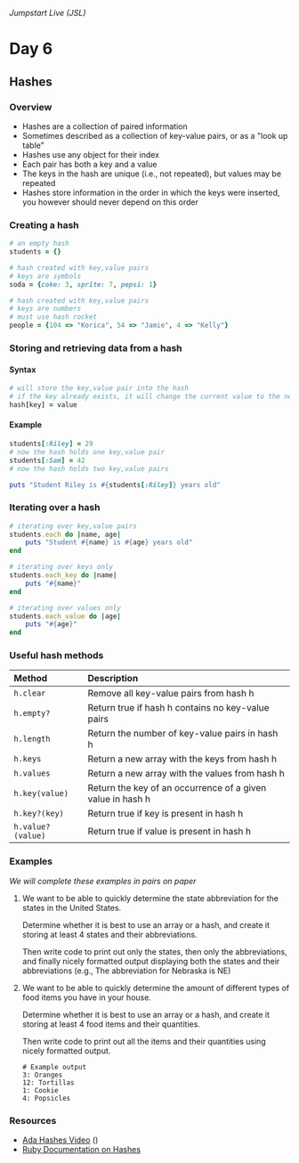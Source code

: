 _Jumpstart Live (JSL)_
# Day 6
## Hashes

### Overview
* Hashes are a collection of paired information
* Sometimes described as a collection of key-value pairs, or as a "look up table"
* Hashes use any object for their index
* Each pair has both a key and a value
* The keys in the hash are unique (i.e., not repeated), but values may be repeated
* Hashes store information in the order in which the keys were inserted, you however should never depend on this order

### Creating a hash

```ruby
# an empty hash
students = {}

# hash created with key,value pairs
# keys are symbols
soda = {coke: 3, sprite: 7, pepsi: 1}

# hash created with key,value pairs
# keys are numbers
# must use hash rocket
people = {104 => "Korica", 54 => "Jamie", 4 => "Kelly"}
```

### Storing and retrieving data from a hash

#### Syntax

```ruby
# will store the key,value pair into the hash
# if the key already exists, it will change the current value to the new value
hash[key] = value
```

#### Example
```ruby
students[:Riley] = 29
# now the hash holds one key,value pair
students[:Sam] = 42
# now the hash holds two key,value pairs

puts "Student Riley is #{students[:Riley]} years old"
```

### Iterating over a hash

```ruby
# iterating over key,value pairs
students.each do |name, age|
	puts "Student #{name} is #{age} years old"
end

# iterating over keys only
students.each_key do |name|
	puts "#{name}"
end

# iterating over values only
students.each_value do |age|
	puts "#{age}"
end
```

### Useful hash methods

| Method | Description |
| :--- | :--- |
| `h.clear` | Remove all key-value pairs from hash h |
| `h.empty?` | Return true if hash h contains no key-value pairs |
| `h.length` | Return the number of key-value pairs in hash h |
| `h.keys` | Return a new array with the keys from hash h |
| `h.values` | Return a new array with the values from hash h |
| `h.key(value)` | Return the key of an occurrence of a given value in hash h |
| `h.key?(key)` | Return true if key is present in hash h |
| `h.value?(value)` | Return true if value is present in hash h |

### Examples
_We will complete these examples in pairs on paper_

1. We want to be able to quickly determine the state abbreviation for the states in the United States. 

	Determine whether it is best to use an array or a hash, and create it storing at least 4 states and their abbreviations.

	Then write code to print out only the states, then only the abbreviations, and finally nicely formatted output displaying both the states and their abbreviations (e.g., The abbreviation for Nebraska is NE)

2. We want to be able to quickly determine the amount of different types of food items you have in your house.

	Determine whether it is best to use an array or a hash, and create it storing at least 4 food items and their quantities.

	Then write code to print out all the items and their quantities using nicely formatted output.

	```
	# Example output
	3: Oranges
	12: Tortillas
	1: Cookie
	4: Popsicles
	```

### Resources
* [Ada Hashes Video]() ()
* [Ruby Documentation on Hashes](http://ruby-doc.org/core-2.4.0/Hash.html)